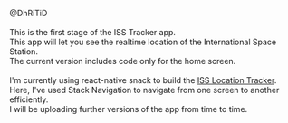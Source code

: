 @DhRiTiD
<br> <br>
  This is the first stage of the ISS Tracker app. <Br>
  This app will let you see the realtime location of the International Space Station. <br>
  The current version includes code only for the home screen.<br>
<br>
  I'm currently using react-native snack to build the <a href="https://snack.expo.dev/@dhritid/iss-tracker-stage-2">ISS Location Tracker</a>.
 Here, I've used Stack Navigation to navigate from one screen to another efficiently. 
  <BR>
    I will be uploading further versions of the app from time to time.
